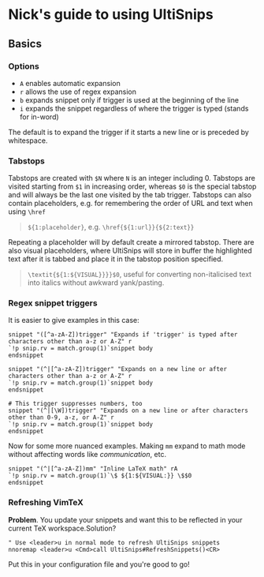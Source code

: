 # Nick's guide to using UltiSnips

## Basics

### Options
- `A` enables automatic expansion
- `r` allows the use of regex expansion
- `b` expands snippet only if trigger is used at the beginning of the line
- `i` expands the snippet regardless of where the trigger is typed (stands for in-word)

The default is to expand the trigger if it starts a new line or is preceded by whitespace.

### Tabstops
Tabstops are created with `$N` where `N` is an integer including 0. Tabstops are visited starting from `$1` in increasing order, whereas `$0` is the special tabstop and will always be the last one visited by the tab trigger. Tabstops can also contain placeholders, e.g. for remembering the order of URL and text when using `\href`
> `${1:placeholder}`, e.g. `\href{${1:url}}{${2:text}}`

Repeating a placeholder will by default create a mirrored tabstop. There are also visual placeholders, where UltiSnips will store in buffer the highlighted text after it is tabbed and place it in the tabstop position specified.
> `\textit{${1:${VISUAL}}}}$0`, useful for converting non-italicised text into italics without awkward yank/pasting.

### Regex snippet triggers
It is easier to give examples in this case:
```
snippet "([^a-zA-Z])trigger" "Expands if 'trigger' is typed after characters other than a-z or A-Z" r
`!p snip.rv = match.group(1)`snippet body
endsnippet

snippet "(^|[^a-zA-Z])trigger" "Expands on a new line or after characters other than a-z or A-Z" r
`!p snip.rv = match.group(1)`snippet body
endsnippet

# This trigger suppresses numbers, too
snippet "(^|[\W])trigger" "Expands on a new line or after characters other than 0-9, a-z, or A-Z" r
`!p snip.rv = match.group(1)`snippet body
endsnippet
```
Now for some more nuanced examples. Making `mm` expand to math mode without affecting words like *communication*, etc.
```
snippet "(^|[^a-zA-Z])mm" "Inline LaTeX math" rA
`!p snip.rv = match.group(1)`\$ ${1:${VISUAL:}} \$$0
endsnippet
```
### Refreshing VimTeX
**Problem**. You update your snippets and want this to be reflected in your current TeX workspace.Solution?
```
" Use <leader>u in normal mode to refresh UltiSnips snippets
nnoremap <leader>u <Cmd>call UltiSnips#RefreshSnippets()<CR>
```
Put this in your configuration file and you're good to go!
